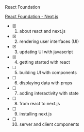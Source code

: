 React Foundation

[React Foundation - Next.js](https://nextjs.org/learn/react-foundations)

- [x] 1. about react and next.js
- [x] 2. rendering user interfaces (UI)
- [x] 3. updating UI with javascript
- [x] 4. getting started with react
- [ ] 5. building UI with components
- [ ] 6. displaying data with props
- [ ] 7. adding interactivity with state
- [ ] 8. from react to next.js
- [ ] 9. installing next.js
- [ ] 10. server and client components

